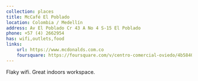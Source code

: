 ```yaml
---
collection: places
title: McCafé El Poblado
location: Colombia / Medellín
address: Av El Poblado Cr 43 A No 4 S-15 El Poblado
phone: +57 (4) 2662954
has: wifi,outlets,food
links:
    url: https://www.mcdonalds.com.co
    foursquare: https://foursquare.com/v/centro-comercial-oviedo/4b584018f964a520984f28e3
---
```


Flaky wifi. Great indoors workspace.
